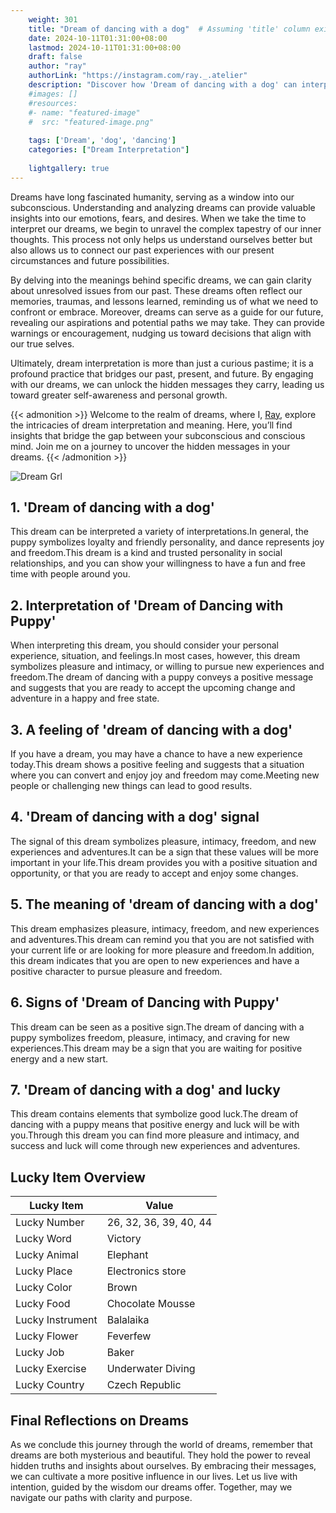 ```yaml
---
    weight: 301
    title: "Dream of dancing with a dog"  # Assuming 'title' column exists
    date: 2024-10-11T01:31:00+08:00
    lastmod: 2024-10-11T01:31:00+08:00
    draft: false
    author: "ray"
    authorLink: "https://instagram.com/ray._.atelier"
    description: "Discover how 'Dream of dancing with a dog' can interpret your future and uncover its significant meanings in your life."
    #images: []
    #resources:
    #- name: "featured-image"
    #  src: "featured-image.png"
    
    tags: ['Dream', 'dog', 'dancing']
    categories: ["Dream Interpretation"]
    
    lightgallery: true
---
```

    
Dreams have long fascinated humanity, serving as a window into our subconscious. Understanding and analyzing dreams can provide valuable insights into our emotions, fears, and desires. When we take the time to interpret our dreams, we begin to unravel the complex tapestry of our inner thoughts. This process not only helps us understand ourselves better but also allows us to connect our past experiences with our present circumstances and future possibilities.

By delving into the meanings behind specific dreams, we can gain clarity about unresolved issues from our past. These dreams often reflect our memories, traumas, and lessons learned, reminding us of what we need to confront or embrace. Moreover, dreams can serve as a guide for our future, revealing our aspirations and potential paths we may take. They can provide warnings or encouragement, nudging us toward decisions that align with our true selves.

Ultimately, dream interpretation is more than just a curious pastime; it is a profound practice that bridges our past, present, and future. By engaging with our dreams, we can unlock the hidden messages they carry, leading us toward greater self-awareness and personal growth.

{{< admonition >}}
Welcome to the realm of dreams, where I, [Ray](https://instagram.com/ray._.atelier), explore the intricacies of dream interpretation and meaning. Here, you’ll find insights that bridge the gap between your subconscious and conscious mind. Join me on a journey to uncover the hidden messages in your dreams.
{{< /admonition >}}

![Dream Grl](https://cdn.pixabay.com/photo/2017/11/02/03/35/gothic-2910057_1280.jpg "Dream Grl")

## 1. 'Dream of dancing with a dog'
This dream can be interpreted a variety of interpretations.In general, the puppy symbolizes loyalty and friendly personality, and dance represents joy and freedom.This dream is a kind and trusted personality in social relationships, and you can show your willingness to have a fun and free time with people around you.

## 2. Interpretation of 'Dream of Dancing with Puppy'
When interpreting this dream, you should consider your personal experience, situation, and feelings.In most cases, however, this dream symbolizes pleasure and intimacy, or willing to pursue new experiences and freedom.The dream of dancing with a puppy conveys a positive message and suggests that you are ready to accept the upcoming change and adventure in a happy and free state.

## 3. A feeling of 'dream of dancing with a dog'
If you have a dream, you may have a chance to have a new experience today.This dream shows a positive feeling and suggests that a situation where you can convert and enjoy joy and freedom may come.Meeting new people or challenging new things can lead to good results.

## 4. 'Dream of dancing with a dog' signal
The signal of this dream symbolizes pleasure, intimacy, freedom, and new experiences and adventures.It can be a sign that these values will be more important in your life.This dream provides you with a positive situation and opportunity, or that you are ready to accept and enjoy some changes.

## 5. The meaning of 'dream of dancing with a dog'
This dream emphasizes pleasure, intimacy, freedom, and new experiences and adventures.This dream can remind you that you are not satisfied with your current life or are looking for more pleasure and freedom.In addition, this dream indicates that you are open to new experiences and have a positive character to pursue pleasure and freedom.

## 6. Signs of 'Dream of Dancing with Puppy'
This dream can be seen as a positive sign.The dream of dancing with a puppy symbolizes freedom, pleasure, intimacy, and craving for new experiences.This dream may be a sign that you are waiting for positive energy and a new start.

## 7. 'Dream of dancing with a dog' and lucky
This dream contains elements that symbolize good luck.The dream of dancing with a puppy means that positive energy and luck will be with you.Through this dream you can find more pleasure and intimacy, and success and luck will come through new experiences and adventures.

## Lucky Item Overview
| Lucky Item          | Value              |
|---------------|--------------------|
| Lucky Number        | 26, 32, 36, 39, 40, 44  |
| Lucky Word          | Victory |
| Lucky Animal        | Elephant |
| Lucky Place         | Electronics store     |
| Lucky Color         | Brown     |
| Lucky Food          | Chocolate Mousse      |
| Lucky Instrument    | Balalaika |
| Lucky Flower        | Feverfew    |
| Lucky Job           | Baker       |
| Lucky Exercise      | Underwater Diving  |
| Lucky Country       | Czech Republic    |


##  Final Reflections on Dreams

As we conclude this journey through the world of dreams, remember that dreams are both mysterious and beautiful. They hold the power to reveal hidden truths and insights about ourselves. By embracing their messages, we can cultivate a more positive influence in our lives. Let us live with intention, guided by the wisdom our dreams offer. Together, may we navigate our paths with clarity and purpose.
